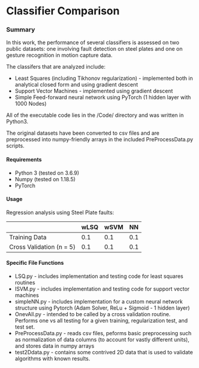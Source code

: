 # Classifier Comparison
### Summary
In this work, the performance of several classifiers is assessed on two public datasets: one involving fault detection on steel plates and one on gesture recognition in motion capture data.

The classifers that are analyzed include:
* Least Squares (including Tikhonov regularization) - implemented both in analytical closed form and using gradient descent
* Support Vector Machines  - implemented using gradient descent
* Simple Feed-forward neural network using PyTorch (1 hidden layer with 1000 Nodes)

All of the executable code lies in the /Code/ directory and was written in Python3.

The original datasets have been converted to csv files and are preprocessed into numpy-friendly arrays in the included PreProcessData.py scripts.

#### Requirements
* Python 3 (tested on 3.6.9)
* Numpy (tested on 1.18.5)
* PyTorch

#### Usage
Regression analysis using Steel Plate faults:

|    | wLSQ | wSVM | NN|  
| ------------- | ------------- | ------------- | ------------- |
| Training Data  | 0.1  | 0.1 | 0.1 |
| Cross Validation (n = 5)  | 0.1 | 0.1 | 0.1 |


#### Specific File Functions
* LSQ.py - includes implementation and testing code for least squares routines
* lSVM.py - includes implementation and testing code for support vector machines
* simpleNN.py - includes implementation for a custom neural network structure using Pytorch (Adam Solver, ReLu + Sigmoid - 1 hidden layer)
* OnevAll.py - intended to be called by a cross validation routine. Performs one vs all testing for
a given training, regularization test, and test set.
* PreProcessData.py - reads csv files, peforms basic preprocessing such as normalization of data columns (to account for vastly different units), and stores data in numpy arrays
* test2Ddata.py - contains some contrived 2D data that is used to validate algorithms with known results.